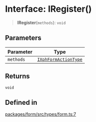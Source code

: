 # Interface: IRegister()

> **IRegister**(`methods`): `void`

## Parameters

| Parameter | Type |
| ------ | ------ |
| `methods` | [`IXphFormActionType`](IXphFormActionType.md) |

## Returns

`void`

## Defined in

[packages/form/src/types/form.ts:7](https://github.com/XiaoPiHong/xph-crud/blob/59cbdd4fcff26bcc88bce5e7c4ad2ae9fa840045/packages/form/src/types/form.ts#L7)

